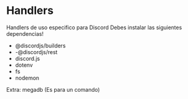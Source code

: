 # Handlers
Handlers de uso especifico para Discord
Debes instalar las siguientes dependencias!

- @discordjs/builders
- -@discordjs/rest
- discord.js
- dotenv
- fs
- nodemon

Extra: megadb (Es para un comando)
